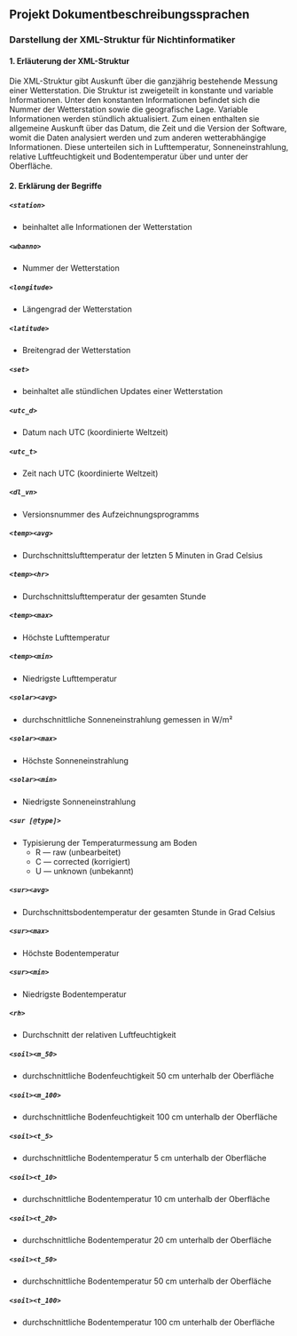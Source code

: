 ## Projekt Dokumentbeschreibungssprachen
### Darstellung der XML-Struktur für Nichtinformatiker
#### 1. Erläuterung der XML-Struktur
Die XML-Struktur gibt Auskunft über die ganzjährig bestehende Messung einer Wetterstation.
Die Struktur ist zweigeteilt in konstante und variable Informationen. Unter den konstanten Informationen befindet sich die Nummer der Wetterstation sowie die geografische Lage. Variable Informationen werden stündlich aktualisiert. Zum einen enthalten sie allgemeine Auskunft über das Datum, die Zeit und die Version der Software, womit die Daten analysiert werden und zum anderen wetterabhängige Informationen. Diese unterteilen sich in Lufttemperatur, Sonneneinstrahlung, relative Luftfeuchtigkeit und Bodentemperatur über und unter der Oberfläche.
#### 2. Erklärung der Begriffe
##### `<station>`
- beinhaltet alle Informationen der Wetterstation

##### `<wbanno>`
- Nummer der Wetterstation

##### `<longitude>`
- Längengrad der Wetterstation

##### `<latitude>`
- Breitengrad der Wetterstation

##### `<set>`
- beinhaltet alle stündlichen Updates einer Wetterstation

##### `<utc_d>`
- Datum nach UTC (koordinierte Weltzeit)

##### `<utc_t>`
- Zeit nach UTC (koordinierte Weltzeit)

##### `<dl_vn>`
- Versionsnummer des Aufzeichnungsprogramms

##### `<temp><avg>`
- Durchschnittslufttemperatur der letzten 5 Minuten in Grad Celsius

##### `<temp><hr>`
- Durchschnittslufttemperatur der gesamten Stunde

##### `<temp><max>`
- Höchste Lufttemperatur

##### `<temp><min>`
- Niedrigste Lufttemperatur

##### `<solar><avg>`
- durchschnittliche Sonneneinstrahlung gemessen in W/m²

##### `<solar><max>`
- Höchste Sonneneinstrahlung

##### `<solar><min>`
- Niedrigste Sonneneinstrahlung

##### `<sur [@type]>`
- Typisierung der Temperaturmessung am Boden
	- R — raw (unbearbeitet)
	- C — corrected (korrigiert)
	- U — unknown (unbekannt)

##### `<sur><avg>`
- Durchschnittsbodentemperatur der gesamten Stunde in Grad Celsius

##### `<sur><max>`
- Höchste Bodentemperatur

##### `<sur><min>`
- Niedrigste Bodentemperatur

##### `<rh>`
- Durchschnitt der relativen Luftfeuchtigkeit

##### `<soil><m_50>`
- durchschnittliche Bodenfeuchtigkeit 50 cm unterhalb der Oberfläche

##### `<soil><m_100>`
- durchschnittliche Bodenfeuchtigkeit 100 cm unterhalb der Oberfläche

##### `<soil><t_5>`
- durchschnittliche Bodentemperatur 5 cm unterhalb der Oberfläche

##### `<soil><t_10>`
- durchschnittliche Bodentemperatur 10 cm unterhalb der Oberfläche

##### `<soil><t_20>`
- durchschnittliche Bodentemperatur 20 cm unterhalb der Oberfläche

##### `<soil><t_50>`
- durchschnittliche Bodentemperatur 50 cm unterhalb der Oberfläche

##### `<soil><t_100>`
- durchschnittliche Bodentemperatur 100 cm unterhalb der Oberfläche

